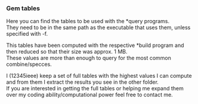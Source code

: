 ### Gem tables

Here you can find the tables to be used with the *query programs.  
They need to be in the same path as the executable that uses them, unless specified with -f.

This tables have been computed with the respective *build program and then reduced so that their size was approx. 1 MB.  
These values are more than enough to query for the most common combine/specces.

I (12345ieee) keep a set of full tables with the highest values I can compute
and from them I extract the results you see in the other folder.  
If you are interested in getting the full tables
or helping me expand them over my coding ability/computational power feel free to contact me.
